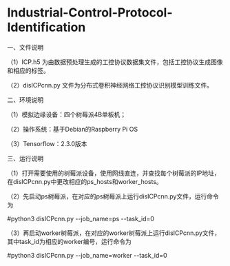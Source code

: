 # Industrial-Control-Protocol-Identification

一、文件说明

（1）ICP.h5 为由数据预处理生成的工控协议数据集文件，包括工控协议生成图像和相应的标签。

（2）disICPcnn.py 文件为分布式卷积神经网络工控协议识别模型训练文件。

二、环境说明

（1）模拟边缘设备：四个树莓派4B单板机；

（2）操作系统：基于Debian的Raspberry Pi OS

（3）Tensorflow：2.3.0版本

三、运行说明

（1）打开需要使用的树莓派设备，使用网线直连，并查找每个树莓派的IP地址，在disICPcnn.py中更改相应的ps_hosts和worker_hosts。

（2）先启动ps树莓派，在对应的ps树莓派上运行disICPcnn.py文件，运行命令为

#python3 disICPcnn.py --job_name=ps --task_id=0

（3）再启动worker树莓派，在对应的worker树莓派上运行disICPcnn.py文件，其中task_id为相应的worker编号，运行命令为

#python3 disICPcnn.py --job_name=worker --task_id=0
